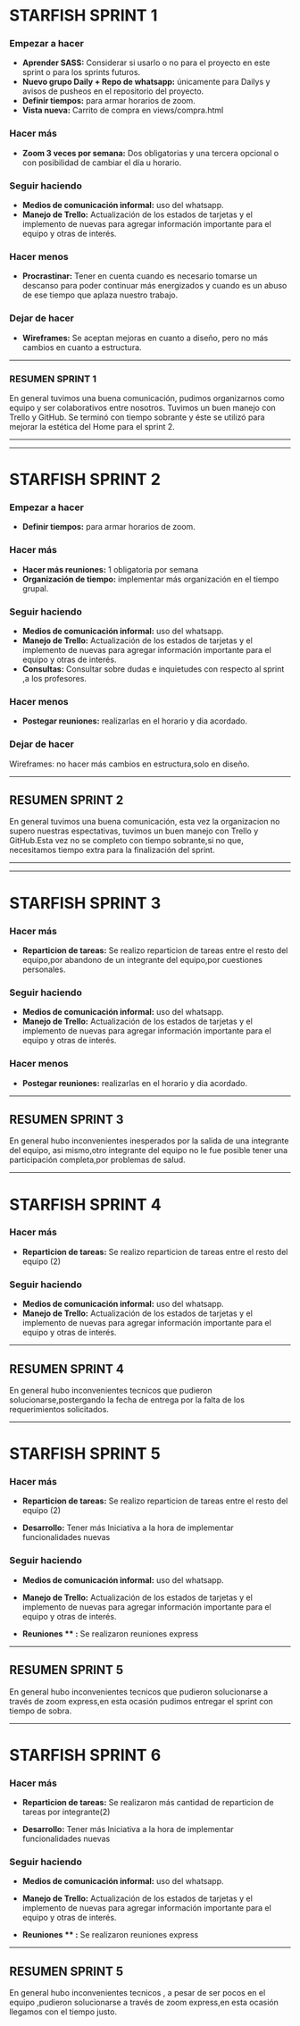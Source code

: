 # STARFISH SPRINT 1 #
### **Empezar a hacer** ###
*  **Aprender SASS:** Considerar si usarlo o no para el proyecto en este sprint o para los sprints futuros.
*  **Nuevo grupo Daily + Repo de whatsapp:** únicamente para Dailys y avisos de pusheos en el repositorio del proyecto.
* **Definir tiempos:** para armar horarios de zoom.
* **Vista nueva:** Carrito de compra en views/compra.html

### **Hacer más**
* **Zoom 3 veces por semana:** Dos obligatorias y una tercera opcional o con posibilidad de cambiar el día u horario.
### **Seguir haciendo**
* **Medios de comunicación informal:** uso del whatsapp.
* **Manejo de Trello:** Actualización de los estados de tarjetas y el implemento de nuevas para agregar información importante para el equipo y otras de interés.
### **Hacer menos**
* **Procrastinar:** Tener en cuenta cuando es necesario tomarse un descanso para poder continuar más energizados y cuando es un abuso de ese tiempo que aplaza nuestro trabajo.
### **Dejar de hacer**
* **Wireframes:** Se aceptan mejoras en cuanto a diseño, pero no más cambios en cuanto a estructura.
-------------------------------------

### RESUMEN SPRINT 1
En general tuvimos una buena comunicación, pudimos organizarnos como equipo y ser colaborativos entre nosotros. Tuvimos un buen manejo con Trello y GitHub. Se terminó con tiempo sobrante y éste se utilizó para mejorar la estética del Home para el sprint 2.


********************************************************************
********************************************************************
# STARFISH SPRINT 2 #

### **Empezar a hacer** ###
* **Definir tiempos:** para armar horarios de zoom.

### **Hacer más**
* **Hacer más reuniones:** 1 obligatoria por semana
* **Organización de tiempo:** implementar más organización en el tiempo grupal.

### **Seguir haciendo**
* **Medios de comunicación informal:** uso del whatsapp.
* **Manejo de Trello:** Actualización de los estados de tarjetas y el implemento de nuevas para agregar información importante para el equipo y otras de interés.
* **Consultas:** Consultar sobre dudas e inquietudes con respecto al sprint ,a los profesores.

### **Hacer menos**
* **Postegar reuniones:** realizarlas en el horario y dia acordado.

### **Dejar de hacer**
Wireframes: no hacer más cambios en estructura,solo en diseño.

-------------------------------

## RESUMEN SPRINT 2
En general tuvimos una buena comunicación, esta vez la organizacion no supero nuestras espectativas, tuvimos un buen manejo con Trello y GitHub.Esta vez no se completo con tiempo sobrante,si no que, necesitamos tiempo extra para la finalización del sprint.



********************************************************************
********************************************************************

# STARFISH SPRINT 3 #

### **Hacer más**
* **Reparticion de tareas:** Se realizo reparticion de tareas entre el resto del equipo,por abandono de un integrante del equipo,por cuestiones personales.

### **Seguir haciendo**
* **Medios de comunicación informal:** uso del whatsapp.
* **Manejo de Trello:** Actualización de los estados de tarjetas y el implemento de nuevas para agregar información importante para el equipo y otras de interés.


### **Hacer menos**
* **Postegar reuniones:** realizarlas en el horario y dia acordado.



--------------------------------------
## RESUMEN SPRINT 3
En general hubo inconvenientes inesperados por la salida de una integrante del equipo, asi mismo,otro integrante del equipo no le fue posible tener una participación completa,por problemas de salud.


---------------------------------------

# STARFISH SPRINT 4 #

### **Hacer más**
* **Reparticion de tareas:** Se realizo reparticion de tareas entre el resto del equipo (2)

### **Seguir haciendo**
* **Medios de comunicación informal:** uso del whatsapp.
* **Manejo de Trello:** Actualización de los estados de tarjetas y el implemento de nuevas para agregar información importante para el equipo y otras de interés.



--------------------------------------
## RESUMEN SPRINT 4
En general hubo inconvenientes tecnicos que pudieron solucionarse,postergando la fecha de entrega por la falta de los requerimientos solicitados.



---------------------------------------------------------------------

# STARFISH SPRINT 5 #

### **Hacer más**
* **Reparticion de tareas:** Se realizo reparticion de tareas entre el resto del equipo (2)

* **Desarrollo:** Tener más Iniciativa a la hora de implementar funcionalidades nuevas


### **Seguir haciendo**
* **Medios de comunicación informal:** uso del whatsapp.

* **Manejo de Trello:** Actualización de los estados de tarjetas y el implemento de nuevas para agregar información importante para el equipo y otras de interés.

* **Reuniones ** :** Se realizaron reuniones express


--------------------------------------
## RESUMEN SPRINT 5
En general hubo inconvenientes tecnicos que pudieron solucionarse a través de zoom express,en esta ocasión pudimos entregar el sprint con tiempo de sobra. 

---------------------------------------------------------------------

# STARFISH SPRINT 6 #

### **Hacer más**
* **Reparticion de tareas:** Se realizaron más cantidad de reparticion de tareas por integrante(2)

* **Desarrollo:** Tener más Iniciativa a la hora de implementar funcionalidades nuevas


### **Seguir haciendo**
* **Medios de comunicación informal:** uso del whatsapp.

* **Manejo de Trello:** Actualización de los estados de tarjetas y el implemento de nuevas para agregar información importante para el equipo y otras de interés.

* **Reuniones ** :** Se realizaron reuniones express


--------------------------------------
## RESUMEN SPRINT 5
En general hubo inconvenientes tecnicos , a pesar de ser pocos en el equipo ,pudieron solucionarse a través de zoom express,en esta ocasión llegamos con el tiempo justo.